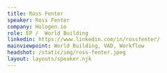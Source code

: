 ```yaml
---
title: Ross Fenter
speaker: Ross Fenter
company: Hologen.io
role: EP /  World Building
linkedin: https://www.linkedin.com/in/rossfenter/
mainviewpoint: World Building, VAD, Workflow
headshot: /static/img/ross-fenter.jpeg
layout: layouts/speaker.njk
---
```

